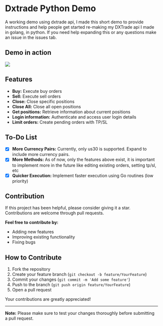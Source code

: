 # Dxtrade Python Demo

A working demo using dxtrade api, I made this short demo to provide instructions and help people get started re-making my DXTrade api I made in golang, in python. If you need help expanding this or any questions make an issue in the issues tab.
## Demo in action
<img src="https://imgur.com/O960lKN.gif">

## Features

- **Buy:** Execute buy orders
- **Sell:** Execute sell orders
- **Close:** Close specific positions
- **Close All:** Close all open positions
- **Get positions:** Retrieve information about current positions
- **Login information:** Authenticate and access user login details
- **Limit orders:** Create pending orders with TP/SL

## To-Do List

- [x] **More Currency Pairs:** Currently, only us30 is supported. Expand to include more currency pairs.
- [x] **More Methods:** As of now, only the features above exist, it is important to implement more in the future like editing existing orders, setting tp/sl, etc
- [x] **Quicker Execution:** Implement faster execution using Go routines (low priority)

## Contribution

If this project has been helpful, please consider giving it a star. Contributions are welcome through pull requests.

**Feel free to contribute by:**
- Adding new features
- Improving existing functionality
- Fixing bugs

## How to Contribute

1. Fork the repository
2. Create your feature branch (`git checkout -b feature/YourFeature`)
3. Commit your changes (`git commit -m 'Add some feature'`)
4. Push to the branch (`git push origin feature/YourFeature`)
5. Open a pull request

Your contributions are greatly appreciated!

---

**Note:** Please make sure to test your changes thoroughly before submitting a pull request.


